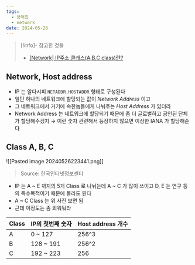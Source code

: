 ```yaml
---
tags:
  - 용어집
  - network
date: 2024-05-26
---
```

> [!info]- 참고한 것들
> - [[Network] IP주소 클래스(A,B,C class)란?](https://limkydev.tistory.com/168)

## Network, Host address

- IP 는 알다시피 `NETADDR.HOSTADDR` 형태로 구성된다
- 일단 하나의 네트워크에 할당되는 값이 *Network Address* 이고
- 그 네트워크에서 거기에 속한놈들에게 나눠주는 *Host Address* 가 있더라
- Network Address 는 네트워크에 할당되기 때문에 좀 더 글로벌하고 공인된 단체가 할당해주겠지 → 이런 숫자 관련해서 등장하지 않으면 이상한 IANA 가 할당해준다

## Class A, B, C

![[Pasted image 20240526223441.png]]
> Source: 한국인터넷정보센터

- IP 는 A ~ E 까지의 5개 Class 로 나뉘는데 A ~ C 가 많이 쓰이고 D, E 는 연구 등의 특수목적이기 때문에 몰라도 된다
- A ~ C Class 는 위 사진 보면 됨
- 근데 이정도는 좀 외워둬라

| Class | IP의 첫번째 숫자 | Host address 개수 |
| ----- | ---------- | --------------- |
| A     | 0 ~ 127    | 256^3           |
| B     | 128 ~ 191  | 256^2           |
| C     | 192 ~ 223  | 256             |